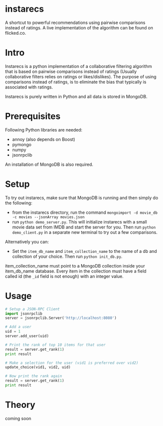 instarecs
=========

A shortcut to powerful recommendations using pairwise comparisons instead of ratings. A live implementation of the algorithm can be found on flicked.co. 

# Intro #
Instarecs is a python implementation of a collaborative filtering algorithm that is based on pairwise comparisons instead of ratings (Usually collaborative filters relies on ratings or likes/dislikes). The purpose of using comparisons instead of ratings, is to eliminate the bias that typically is associated with ratings. 

Instarecs is purely written in Python and all data is stored in MongoDB. 

# Prerequisites #
Following Python libraries are needed: 
- annoy (also depends on Boost)
- pymongo
- numpy
- jsonrpclib

An installation of MongoDB is also required. 

# Setup #
To try out instarecs, make sure that MongoDB is running and then simply do the following:
- from the instarecs directory, run the command `mongoimport -d movie_db -c movies --jsonArray movies.json`
- run `python demo_server.py`. 
This will initialize instarecs with a small movie data set from IMDB and start the server for you. 
Then run `python demo_client.py` in a separate new terminal to try out a few comparisons. 

Alternatively you can: 
- Set the `item_db_name` and `item_collection_name` to the name of a db and collection of your choice. Then run `python init_db.py`.

item\_collection\_name must point to a MongoDB collection inside your item\_db\_name database. Every item in the collection must have a field called id (the `_id` field is not enough) with an integer value.  

# Usage #
```python
# Setup a JSON-RPC Client
import jsonrpclib
server = jsonrpclib.Server('http://localhost:8080')

# Add a user
uid = 1
server.add_user(uid)

# Print the rank of top 10 items for that user
result = server.get_rank(1)
print result

# Make a selection for the user (vid1 is preferred over vid2)
update_choice(vid1, vid2, uid)

# Now print the rank again
result = server.get_rank(1)
print result
```

# Theory #
coming soon
